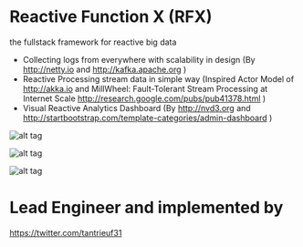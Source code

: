 Reactive Function X (RFX)
===
the fullstack framework for reactive big data 
* Collecting logs from everywhere with scalability in design (By http://netty.io and http://kafka.apache.org )
* Reactive Processing stream data in simple way (Inspired Actor Model of http://akka.io and MillWheel: Fault-Tolerant Stream Processing at Internet Scale http://research.google.com/pubs/pub41378.html )
* Visual Reactive Analytics Dashboard (By http://nvd3.org and http://startbootstrap.com/template-categories/admin-dashboard )

![alt tag](http://1.bp.blogspot.com/-E91k7ASShS8/VI6zyWKqgqI/AAAAAAAADPg/WzWW42IxSSA/s1600/rfx-framework%2B-%2BNew%2BPage.png)

![alt tag](http://3.bp.blogspot.com/-9oLjEkDxB8w/VKkQEfocggI/AAAAAAAADUw/ksQhwVR8aaM/s1600/Reactive%2BAnalytics%2B-%2BNew%2BPage.png)

![alt tag](http://3.bp.blogspot.com/-JLrB-66E2z0/VHa7dWGQ1VI/AAAAAAAADI0/neh8Rl7gpLU/s1600/RFX%2Bin%2BVenn%2BDiagram%2B-%2BPlain%2B(2).png)



Lead Engineer and implemented by
====
https://twitter.com/tantrieuf31
